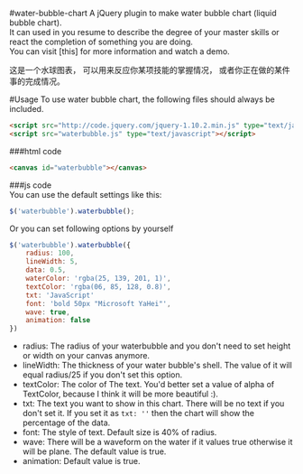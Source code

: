 #water-bubble-chart
A jQuery plugin to make water bubble chart (liquid bubble chart).  
It can used in you resume to describe the degree of your master skills or react the completion of something you are doing.  
You can visit [this] for more information and watch a demo. 
  
这是一个水球图表， 可以用来反应你某项技能的掌握情况， 或者你正在做的某件事的完成情况。

#Usage
To use water bubble chart, the following files should always be included.

```html
<script src="http://code.jquery.com/jquery-1.10.2.min.js" type="text/javascript"></script>
<script src="waterbubble.js" type="text/javascript"></script>
```

###html code
```html
<canvas id="waterbubble"></canvas>
```
###js code  
You can use the default settings like this: 
```javascript
$('waterbubble').waterbubble();
```

Or you can set following options by yourself
```javascript
$('waterbubble').waterbubble({
	radius: 100,
    lineWidth: 5,
    data: 0.5,
    waterColor: 'rgba(25, 139, 201, 1)',
    textColor: 'rgba(06, 85, 128, 0.8)',
    txt: 'JavaScript'
    font: 'bold 50px "Microsoft YaHei"',
    wave: true,
    animation: false
})
```

* radius: The radius of your waterbubble and you don't need to set height or width on your canvas anymore.
* lineWidth: The thickness of your water bubble's shell. The value of it will equal radius/25 if you don't set this option.
* textColor: The color of The text. You'd better set a value of alpha of TextColor, because I think it will be more beautiful :).
* txt: The text you want to show in this chart. There will be no text if you don't set it. If you set it as `txt: ''` then the chart will show the percentage of the data.
* font: The style of text. Default size is 40% of radius.
* wave: There will be a waveform on the water if it values true otherwise it will be plane. The default value is true.
* animation: Default value is true.
